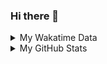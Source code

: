 ### Hi there 👋

<!--
**cdfmlr/cdfmlr** is a ✨ _special_ ✨ repository because its `README.md` (this file) appears on your GitHub profile.

Here are some ideas to get you started:

- 🔭 I’m currently working on ...
- 🌱 I’m currently learning ...
- 👯 I’m looking to collaborate on ...
- 🤔 I’m looking for help with ...
- 💬 Ask me about ...
- 📫 How to reach me: ...
- 😄 Pronouns: ...
- ⚡ Fun fact: ...
-->

<details>

<summary>My Wakatime Data</summary>

<!--START_SECTION:waka-->
![Lines of code](https://img.shields.io/badge/From%20Hello%20World%20I%27ve%20Written-669%20Thousand%20lines%20of%20code-blue)

**🐱 My GitHub Data** 

> 🏆 524 Contributions in the Year 2022
 > 
> 📦 519.7 kB Used in GitHub's Storage 
 > 
> 🚫 Not Opted to Hire
 > 
> 📜 58 Public Repositories 
 > 
> 🔑 14 Private Repositories  
 > 
**I'm an Early 🐤** 

```text
🌞 Morning    113 commits    ████░░░░░░░░░░░░░░░░░░░░░   18.77% 
🌆 Daytime    244 commits    ██████████░░░░░░░░░░░░░░░   40.53% 
🌃 Evening    240 commits    ██████████░░░░░░░░░░░░░░░   39.87% 
🌙 Night      5 commits      ░░░░░░░░░░░░░░░░░░░░░░░░░   0.83%

```
📅 **I'm Most Productive on Thursday** 

```text
Monday       94 commits     ████░░░░░░░░░░░░░░░░░░░░░   15.61% 
Tuesday      85 commits     ███░░░░░░░░░░░░░░░░░░░░░░   14.12% 
Wednesday    92 commits     ███░░░░░░░░░░░░░░░░░░░░░░   15.28% 
Thursday     104 commits    ████░░░░░░░░░░░░░░░░░░░░░   17.28% 
Friday       89 commits     ███░░░░░░░░░░░░░░░░░░░░░░   14.78% 
Saturday     69 commits     ██░░░░░░░░░░░░░░░░░░░░░░░   11.46% 
Sunday       69 commits     ██░░░░░░░░░░░░░░░░░░░░░░░   11.46%

```


**I Mostly Code in Go** 

```text
Go                       17 repos            ███████░░░░░░░░░░░░░░░░░░   27.87% 
Python                   12 repos            █████░░░░░░░░░░░░░░░░░░░░   19.67% 
Jupyter Notebook         6 repos             ██░░░░░░░░░░░░░░░░░░░░░░░   9.84% 
Java                     4 repos             █░░░░░░░░░░░░░░░░░░░░░░░░   6.56% 
Vue                      4 repos             █░░░░░░░░░░░░░░░░░░░░░░░░   6.56%

```



 Last Updated on 12/12/2022 01:49:02 UTC
<!--END_SECTION:waka-->

</details>

<details>
 
 <summary>My GitHub Stats</summary>

[![CDFMLR's github stats](https://github-readme-stats.vercel.app/api?username=cdfmlr&count_private=true&show_icons=true)](https://github.com/anuraghazra/github-readme-stats)

</details>
